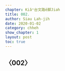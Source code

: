 ```yaml
---
chapter: Kiâⁿ台文路ê脚Jiah
title: 002. 
author: Siau Lah-jih
date: 2020-01-02
category: chheh
show_chapter: 1
layout: post
toc: true
---
```


## 〈002〉
